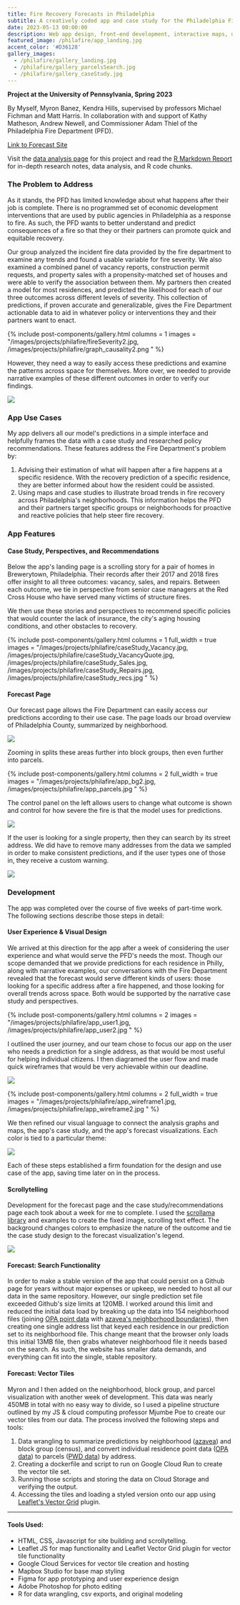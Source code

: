 ```yaml
---
title: Fire Recovery Forecasts in Philadelphia
subtitle: A creatively coded app and case study for the Philadelphia Fire Department, forecasting fire recovery for most residences in the city.
date: 2023-05-13 00:00:00
description: Web app design, front-end development, interactive maps, data visualization, user experience design, visual storytelling
featured_image: /philafire/app_landing.jpg
accent_color: '#D36128'
gallery_images:
  - /philafire/gallery_landing.jpg
  - /philafire/gallery_parcelsSearch.jpg
  - /philafire/gallery_caseStudy.jpg
---
```


**Project at the University of Pennsylvania, Spring 2023**

By Myself, Myron Banez, Kendra Hills, supervised by professors Michael Fichman and Matt Harris. In collaboration with and support of Kathy Matheson, Andrew Newell, and Commissioner Adam Thiel of the Philadelphia Fire Department (PFD).

[Link to Forecast Site](https://bennkeel.github.io/MUSA_Practicum/site/index.html)

Visit the [data analysis page](https://bennkeel.github.io/data/philafire) for this project and read the [R Markdown Report](https://bennkeel.github.io/MUSA_Practicum/Phila_Fire_rmd_final.html) for in-depth research notes, data analysis, and R code chunks. 

### The Problem to Address

As it stands, the PFD has limited knowledge about what happens after their job is complete. There is no programmed set of economic development interventions that are used by public agencies in Philadelphia as a response to fire. As such, the PFD wants to better understand and predict consequences of a fire so that they or their partners can promote quick and equitable recovery.  

Our group analyzed the incident fire data provided by the fire department to examine any trends and found a usable variable for fire severity. We also examined a combined panel of vacancy reports, construction permit requests, and property sales with a propensity-matched set of houses and were able to verify the association between them. My partners then created a model for most residences, and predicted the likelihood for each of our three outcomes across different levels of severity. This collection of predictions, if proven accurate and generalizable, gives the Fire Department actionable data to aid in whatever policy or interventions they and their partners want to enact. 

{% include post-components/gallery.html
	columns = 1
	images = "/images/projects/philafire/fireSeverity2.jpg, /images/projects/philafire/graph_causality2.png
	"
%}

However, they need a way to easily access these predictions and examine the patterns across space for themselves. More over, we needed to provide narrative examples of these different outcomes in order to verify our findings. 

![](/images/projects/philafire/app_data.jpg)

### App Use Cases

My app delivers all our model's predictions in a simple interface and helpfully frames the data with a case study and researched policy recommendations. These features address the Fire Department's problem by:

1. Advising their estimation of what will happen after a fire happens at a specific residence. With the recovery prediction of a specific residence, they are better informed about how the resident could be assisted.
2. Using maps and case studies to illustrate broad trends in fire recovery across Philadelphia's neighborhoods. This information helps the PFD and their partners target specific groups or neighborhoods for proactive and reactive policies that help steer fire recovery.

### App Features

#### Case Study, Perspectives, and Recommendations

Below the app's landing page is a scrolling story for a pair of homes in Brewerytown, Philadelphia. Their records after their 2017 and 2018 fires offer insight to all three outcomes: vacancy, sales, and repairs. Between each outcome, we tie in perspective from senior case managers at the Red Cross House who have served many victims of structure fires. 

We then use these stories and perspectives to recommend specific policies that would counter the lack of insurance, the city's aging housing conditions, and other obstacles to recovery.

{% include post-components/gallery.html
	columns = 1
	full_width = true
	images = "/images/projects/philafire/caseStudy_Vacancy.jpg, /images/projects/philafire/caseStudy_VacancyQuote.jpg, /images/projects/philafire/caseStudy_Sales.jpg, /images/projects/philafire/caseStudy_Repairs.jpg, /images/projects/philafire/caseStudy_recs.jpg
	"
%}

#### Forecast Page

Our forecast page allows the Fire Department can easily access our predictions according to their use case. The page loads our broad overview of Philadelphia County, summarized by neighborhood.

![](/images/projects/philafire/app_nhood2.jpg)

Zooming in splits these areas further into block groups, then even further into parcels.

{% include post-components/gallery.html
	columns = 2
	full_width = true
	images = "/images/projects/philafire/app_bg2.jpg, /images/projects/philafire/app_parcels.jpg
	"
%}

The control panel on the left allows users to change what outcome is shown and control for how severe the fire is that the model uses for predictions. 

![](/images/projects/philafire/app_parcels4.jpg)

If the user is looking for a single property, then they can search by its street address. We did have to remove many addresses from the data we sampled in order to make consistent predictions, and if the user types one of those in, they receive a custom warning. 

![](/images/projects/philafire/app_parcels4_click.jpg)


### Development

The app was completed over the course of five weeks of part-time work. The following sections describe those steps in detail:

#### User Experience & Visual Design

 We arrived at this direction for the app after a week of considering the user experience and what would serve the PFD's needs the most. Though our scope demanded that we provide predictions for each residence in Philly, along with narrative examples, our conversations with the Fire Department revealed that the forecast would serve different kinds of users: those looking for a specific address after a fire happened, and those looking for overall trends across space. Both would be supported by the narrative case study and perspectives. 

{% include post-components/gallery.html
	columns = 2
	images = "/images/projects/philafire/app_user1.jpg, /images/projects/philafire/app_user2.jpg
	"
%}

I outlined the user journey, and our team chose to focus our app on the user who needs a prediction for a single address, as that would be most useful for helping individual citizens. I then diagramed the user flow and made quick wireframes that would be very achievable within our deadline. 

![](/images/projects/philafire/app_userJourney.jpg)

{% include post-components/gallery.html
	columns = 2
	full_width = true
	images = "/images/projects/philafire/app_wireframe1.jpg, /images/projects/philafire/app_wireframe2.jpg
	"
%}

We then refined our visual language to connect the analysis graphs and maps, the app's case study, and the app's forecast visualizations. Each color is tied to a particular theme:

![](/images/projects/philafire/app_colors.jpg)

Each of these steps established a firm foundation for the design and use case of the app, saving time later on in the process.

#### Scrollytelling

Development for the forecast page and the case study/recommendations page each took about a week for me to complete. I used the [scrollama library](https://pudding.cool/process/introducing-scrollama/) and examples to create the fixed image, scrolling text effect. The background changes colors to emphasize the nature of the outcome and tie the case study design to the forecast visualization's legend. 

![](/images/projects/philafire/scrollama_logo.png)

#### Forecast: Search Functionality

In order to make a stable version of the app that could persist on a Github page for years without major expenses or upkeep, we needed to host all our data in the same repository. However, our single prediction set file exceeded Github's size limits at 120MB. I worked around this limit and reduced the initial data load by breaking up the data into 154 neighborhood files (joining [OPA point data](https://opendataphilly.org/datasets/philadelphia-properties-and-assessment-history/) with [azavea's neighborhood boundaries](https://github.com/azavea/geo-data/tree/master/Neighborhoods_Philadelphia)), then creating one single address list that keyed each residence in our prediction set to its neighborhood file. This change meant that the browser only loads this initial 13MB file, then grabs whatever neighborhood file it needs based on the search. As such, the website has smaller data demands, and everything can fit into the single, stable repository.

#### Forecast: Vector Tiles 

Myron and I then added on the neighborhood, block group, and parcel visualization with another week of development. This data was nearly 450MB in total with no easy way to divide, so I used a pipeline structure outlined by my JS & cloud computing professor Mjumbe Poe to create our vector tiles from our data. The process involved the following steps and tools:

1. Data wrangling to summarize predictions by neighborhood ([azavea](https://github.com/azavea/geo-data/tree/master/Neighborhoods_Philadelphia)) and block group (census), and convert individual residence point data ([OPA data](https://opendataphilly.org/datasets/philadelphia-properties-and-assessment-history/)) to parcels ([PWD data](https://opendataphilly.org/datasets/pwd-stormwater-billing-parcels/)) by address. 
2. Creating a dockerfile and script to run on Google Cloud Run to create the vector tile set.
3. Running those scripts and storing the data on Cloud Storage and verifying the output.
4. Accessing the tiles and loading a styled version onto our app using [Leaflet's Vector Grid](https://leaflet.github.io/Leaflet.VectorGrid/vectorgrid-api-docs.html) plugin. 

---

#### Tools Used: 
* HTML, CSS, Javascript for site building and scrollytelling.
* Leaflet JS for map functionality and Leaflet Vector Grid plugin for vector tile functionality
* Google Cloud Services for vector tile creation and hosting
* Mapbox Studio for base map styling
* Figma for app prototyping and user experience design
* Adobe Photoshop for photo editing
* R for data wrangling, csv exports, and original modeling